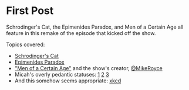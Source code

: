 # First Post

Schrodinger's Cat, the Epimenides Paradox, and Men of a Certain Age all feature in this remake of the episode that kicked off the show.

Topics covered:

- [Schrodinger's Cat](http://en.wikipedia.org/wiki/Schr%C3%B6dinger's_cat)
- [Epimenides Paradox](http://en.wikipedia.org/wiki/Epimenides_paradox)
- ["Men of a Certain Age"](http://en.wikipedia.org/wiki/Men_of_a_Certain_Age) and the show's creator, [@MikeRoyce](https://twitter.com/MikeRoyce)
- Micah's overly pedantic statuses:  [1](https://twitter.com/micahtredding/status/255187768769126400)
[2](https://twitter.com/micahtredding/status/184647510197944321)
[3](https://twitter.com/micahtredding/status/184647916017819653)
- And this somehow seems appropriate: [xkcd](http://xkcd.com/1120/)
